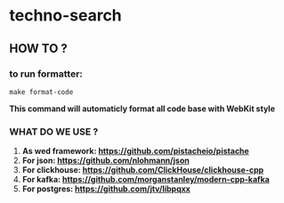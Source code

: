 # techno-search

## HOW TO ?

### to run formatter:
```
make format-code
```

**This command will automaticly format all code base with WebKit style**



### WHAT DO WE USE ?

1. **As wed framework: https://github.com/pistacheio/pistache**
2. **For json: https://github.com/nlohmann/json**
3. **For clickhouse: https://github.com/ClickHouse/clickhouse-cpp**
4. **For kafka: https://github.com/morganstanley/modern-cpp-kafka**
5. **For postgres: https://github.com/jtv/libpqxx**



